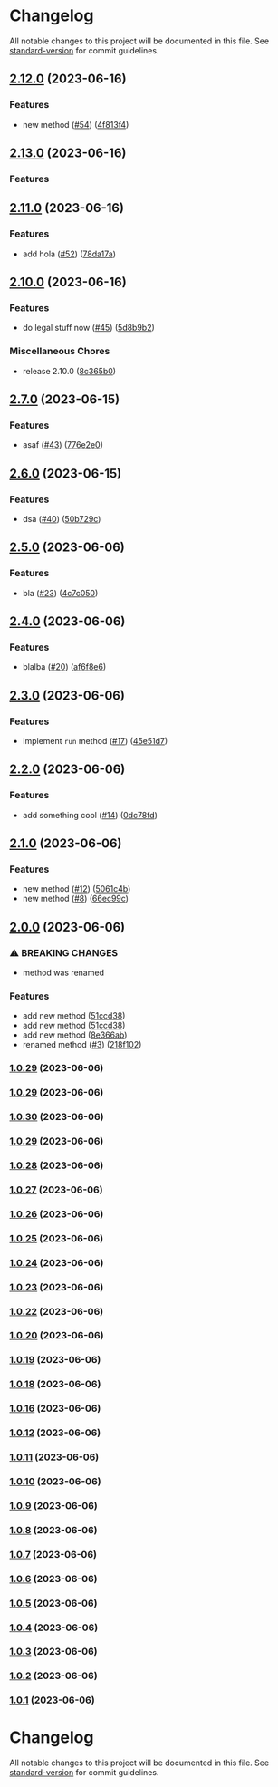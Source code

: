 # Changelog

All notable changes to this project will be documented in this file. See [standard-version](https://github.com/conventional-changelog/standard-version) for commit guidelines.

## [2.12.0](https://github.com/y-lakhdar/publish-java-package-with-maven-on-github-packages/compare/v2.11.0...v2.12.0) (2023-06-16)


### Features

* new method ([#54](https://github.com/y-lakhdar/publish-java-package-with-maven-on-github-packages/issues/54)) ([4f813f4](https://github.com/y-lakhdar/publish-java-package-with-maven-on-github-packages/commit/4f813f439ad3b8d5676a097ca32fccf811416997))

## [2.13.0](https://github.com/y-lakhdar/publish-java-package-with-maven-on-github-packages/compare/v2.13.0...v2.11.0) (2023-06-16)

### Features

## [2.11.0](https://github.com/y-lakhdar/publish-java-package-with-maven-on-github-packages/compare/v2.10.0...v2.11.0) (2023-06-16)


### Features

* add hola ([#52](https://github.com/y-lakhdar/publish-java-package-with-maven-on-github-packages/issues/52)) ([78da17a](https://github.com/y-lakhdar/publish-java-package-with-maven-on-github-packages/commit/78da17a9e45de3b1edfe90a2a342f9a3b10a3880))

## [2.10.0](https://github.com/y-lakhdar/publish-java-package-with-maven-on-github-packages/compare/v2.7.0...v2.10.0) (2023-06-16)


### Features

* do legal stuff now ([#45](https://github.com/y-lakhdar/publish-java-package-with-maven-on-github-packages/issues/45)) ([5d8b9b2](https://github.com/y-lakhdar/publish-java-package-with-maven-on-github-packages/commit/5d8b9b2538053880b548b6f5c4523a86330dd203))


### Miscellaneous Chores

* release 2.10.0 ([8c365b0](https://github.com/y-lakhdar/publish-java-package-with-maven-on-github-packages/commit/8c365b00622e6f553e59bf4122ff07a07cb3a0c9))

## [2.7.0](https://github.com/y-lakhdar/publish-java-package-with-maven-on-github-packages/compare/v2.6.0...v2.7.0) (2023-06-15)


### Features

* asaf ([#43](https://github.com/y-lakhdar/publish-java-package-with-maven-on-github-packages/issues/43)) ([776e2e0](https://github.com/y-lakhdar/publish-java-package-with-maven-on-github-packages/commit/776e2e0a9c4858c6d3e3d3a2d4aad9f821bf12a7))

## [2.6.0](https://github.com/y-lakhdar/publish-java-package-with-maven-on-github-packages/compare/v2.5.0...v2.6.0) (2023-06-15)


### Features

* dsa  ([#40](https://github.com/y-lakhdar/publish-java-package-with-maven-on-github-packages/issues/40)) ([50b729c](https://github.com/y-lakhdar/publish-java-package-with-maven-on-github-packages/commit/50b729c42a9db42b9abaeb51c638365422634d49))

## [2.5.0](https://github.com/y-lakhdar/publish-java-package-with-maven-on-github-packages/compare/v2.4.0...v2.5.0) (2023-06-06)


### Features

* bla ([#23](https://github.com/y-lakhdar/publish-java-package-with-maven-on-github-packages/issues/23)) ([4c7c050](https://github.com/y-lakhdar/publish-java-package-with-maven-on-github-packages/commit/4c7c050ea863501be1a810e5ef1e3bcc7add9a92))

## [2.4.0](https://github.com/y-lakhdar/publish-java-package-with-maven-on-github-packages/compare/v2.3.0...v2.4.0) (2023-06-06)


### Features

* blalba ([#20](https://github.com/y-lakhdar/publish-java-package-with-maven-on-github-packages/issues/20)) ([af6f8e6](https://github.com/y-lakhdar/publish-java-package-with-maven-on-github-packages/commit/af6f8e679ee13820e7c7ff494f4f660a50e3145d))

## [2.3.0](https://github.com/y-lakhdar/publish-java-package-with-maven-on-github-packages/compare/v2.2.0...v2.3.0) (2023-06-06)


### Features

* implement `run` method ([#17](https://github.com/y-lakhdar/publish-java-package-with-maven-on-github-packages/issues/17)) ([45e51d7](https://github.com/y-lakhdar/publish-java-package-with-maven-on-github-packages/commit/45e51d7bb235f899e4679db451d373765da5e33f))

## [2.2.0](https://github.com/y-lakhdar/publish-java-package-with-maven-on-github-packages/compare/v2.1.0...v2.2.0) (2023-06-06)


### Features

* add something cool ([#14](https://github.com/y-lakhdar/publish-java-package-with-maven-on-github-packages/issues/14)) ([0dc78fd](https://github.com/y-lakhdar/publish-java-package-with-maven-on-github-packages/commit/0dc78fdc4416b35a7e192e92d0b5c9cff9c2a0a7))

## [2.1.0](https://github.com/y-lakhdar/publish-java-package-with-maven-on-github-packages/compare/v2.0.0...v2.1.0) (2023-06-06)


### Features

* new method ([#12](https://github.com/y-lakhdar/publish-java-package-with-maven-on-github-packages/issues/12)) ([5061c4b](https://github.com/y-lakhdar/publish-java-package-with-maven-on-github-packages/commit/5061c4b41a76cfd2e1061fe6327d7f2d0eeaef3f))
* new method ([#8](https://github.com/y-lakhdar/publish-java-package-with-maven-on-github-packages/issues/8)) ([66ec99c](https://github.com/y-lakhdar/publish-java-package-with-maven-on-github-packages/commit/66ec99cef0c1eeae0d36a77b6e4b2a2e6ad975c7))

## [2.0.0](https://github.com/y-lakhdar/publish-java-package-with-maven-on-github-packages/compare/v1.0.0...v2.0.0) (2023-06-06)


### ⚠ BREAKING CHANGES

* method was renamed

### Features

* add new method ([51ccd38](https://github.com/y-lakhdar/publish-java-package-with-maven-on-github-packages/commit/51ccd388fac11971f27487442f2f65480494c98a))
* add new method ([51ccd38](https://github.com/y-lakhdar/publish-java-package-with-maven-on-github-packages/commit/51ccd388fac11971f27487442f2f65480494c98a))
* add new method ([8e366ab](https://github.com/y-lakhdar/publish-java-package-with-maven-on-github-packages/commit/8e366ab8eb4cc1fc57284f99fb61f29cb51fb105))
* renamed method ([#3](https://github.com/y-lakhdar/publish-java-package-with-maven-on-github-packages/issues/3)) ([218f102](https://github.com/y-lakhdar/publish-java-package-with-maven-on-github-packages/commit/218f1023f4fc81cadc6770f4387ab5b149d733ff))

### [1.0.29](https://github.com/y-lakhdar/publish-java-package-with-maven-on-github-packages/compare/v1.0.30...v1.0.29) (2023-06-06)

### [1.0.29](https://github.com/y-lakhdar/publish-java-package-with-maven-on-github-packages/compare/v1.0.30...v1.0.29) (2023-06-06)

### [1.0.30](https://github.com/y-lakhdar/publish-java-package-with-maven-on-github-packages/compare/v1.0.29...v1.0.30) (2023-06-06)

### [1.0.29](https://github.com/y-lakhdar/publish-java-package-with-maven-on-github-packages/compare/v1.0.28...v1.0.29) (2023-06-06)

### [1.0.28](https://github.com/y-lakhdar/publish-java-package-with-maven-on-github-packages/compare/v1.0.27...v1.0.28) (2023-06-06)

### [1.0.27](https://github.com/y-lakhdar/publish-java-package-with-maven-on-github-packages/compare/v1.0.26...v1.0.27) (2023-06-06)

### [1.0.26](https://github.com/y-lakhdar/publish-java-package-with-maven-on-github-packages/compare/v1.0.25...v1.0.26) (2023-06-06)

### [1.0.25](https://github.com/y-lakhdar/publish-java-package-with-maven-on-github-packages/compare/v1.0.24...v1.0.25) (2023-06-06)

### [1.0.24](https://github.com/y-lakhdar/publish-java-package-with-maven-on-github-packages/compare/v1.0.23...v1.0.24) (2023-06-06)

### [1.0.23](https://github.com/y-lakhdar/publish-java-package-with-maven-on-github-packages/compare/v1.0.22...v1.0.23) (2023-06-06)

### [1.0.22](https://github.com/y-lakhdar/publish-java-package-with-maven-on-github-packages/compare/v1.0.20...v1.0.22) (2023-06-06)

### [1.0.20](https://github.com/y-lakhdar/publish-java-package-with-maven-on-github-packages/compare/v1.0.19...v1.0.20) (2023-06-06)

### [1.0.19](https://github.com/y-lakhdar/publish-java-package-with-maven-on-github-packages/compare/v1.0.18...v1.0.19) (2023-06-06)

### [1.0.18](https://github.com/y-lakhdar/publish-java-package-with-maven-on-github-packages/compare/v1.0.16...v1.0.18) (2023-06-06)

### [1.0.16](https://github.com/y-lakhdar/publish-java-package-with-maven-on-github-packages/compare/v1.0.12...v1.0.16) (2023-06-06)

### [1.0.12](https://github.com/y-lakhdar/publish-java-package-with-maven-on-github-packages/compare/v1.0.11...v1.0.12) (2023-06-06)

### [1.0.11](https://github.com/y-lakhdar/publish-java-package-with-maven-on-github-packages/compare/v1.0.10...v1.0.11) (2023-06-06)

### [1.0.10](https://github.com/y-lakhdar/publish-java-package-with-maven-on-github-packages/compare/v1.0.9...v1.0.10) (2023-06-06)

### [1.0.9](https://github.com/y-lakhdar/publish-java-package-with-maven-on-github-packages/compare/v1.0.8...v1.0.9) (2023-06-06)

### [1.0.8](https://github.com/y-lakhdar/publish-java-package-with-maven-on-github-packages/compare/v1.0.7...v1.0.8) (2023-06-06)

### [1.0.7](https://github.com/y-lakhdar/publish-java-package-with-maven-on-github-packages/compare/v1.0.6...v1.0.7) (2023-06-06)

### [1.0.6](https://github.com/y-lakhdar/publish-java-package-with-maven-on-github-packages/compare/v1.0.5...v1.0.6) (2023-06-06)

### [1.0.5](https://github.com/y-lakhdar/publish-java-package-with-maven-on-github-packages/compare/v1.0.4...v1.0.5) (2023-06-06)

### [1.0.4](https://github.com/y-lakhdar/publish-java-package-with-maven-on-github-packages/compare/v1.0.3...v1.0.4) (2023-06-06)

### [1.0.3](https://github.com/y-lakhdar/publish-java-package-with-maven-on-github-packages/compare/v1.0.2...v1.0.3) (2023-06-06)

### [1.0.2](https://github.com/y-lakhdar/publish-java-package-with-maven-on-github-packages/compare/v1.0.1...v1.0.2) (2023-06-06)

### [1.0.1](https://github.com/y-lakhdar/publish-java-package-with-maven-on-github-packages/compare/v1.0.0...v1.0.1) (2023-06-06)

# Changelog

All notable changes to this project will be documented in this file. See [standard-version](https://github.com/conventional-changelog/standard-version) for commit guidelines.
